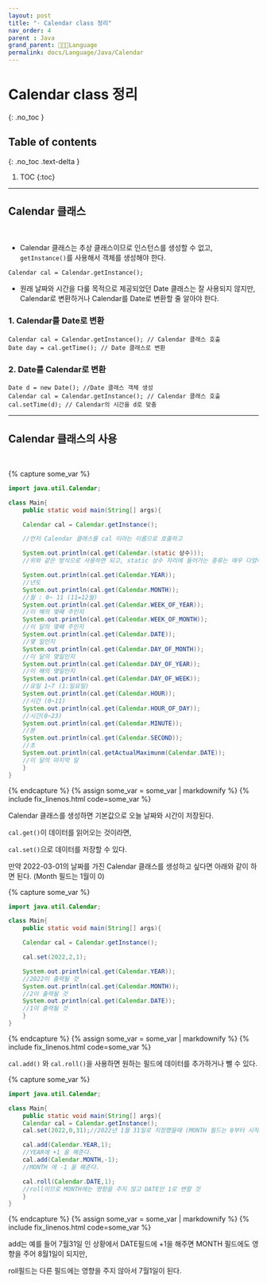 ```yaml
---
layout: post
title: "· Calendar class 정리"
nav_order: 4
parent : Java
grand_parent: 👩🏻‍💻Language
permalink: docs/Language/Java/Calendar
---
```


# Calendar class 정리
{: .no_toc }

## Table of contents
{: .no_toc .text-delta }

1. TOC
{:toc}

---



## Calendar 클래스

<br>

- Calendar 클래스는 추상 클래스이므로 인스턴스를 생성할 수 없고, `getInstance()`를 사용해서 객체를 생성해야 한다.


```
Calendar cal = Calendar.getInstance();
```




- 원래 날짜와 시간을 다룰 목적으로 제공되었던 Date 클래스는 잘 사용되지 않지만, Calendar로 변환하거나 Calendar를 Date로 변환할 줄 알아야 한다.



### 1. Calendar를 Date로 변환


```
Calendar cal = Calendar.getInstance(); // Calendar 클래스 호출
Date day = cal.getTime(); // Date 클래스로 변환
```


### 2. Date를 Calendar로 변환


```
Date d = new Date(); //Date 클래스 객체 생성
Calendar cal = Calendar.getInstance(); // Calendar 클래스 호출
cal.setTime(d); // Calendar의 시간을 d로 맞춤
```



------

## Calendar 클래스의 사용

<br>

{% capture some_var %}
```java
import java.util.Calendar;

class Main{
    public static void main(String[] args){

    Calendar cal = Calendar.getInstance(); 

    //먼저 Calendar 클래스를 cal 이라는 이름으로 호출하고

    System.out.println(cal.get(Calendar.(static 상수)));
    //위와 같은 방식으로 사용하면 되고, static 상수 자리에 들어가는 종류는 매우 다양하다.

    System.out.println(cal.get(Calendar.YEAR)); 
    //년도 
    System.out.println(cal.get(Calendar.MONTH)); 
    //월 : 0~ 11 (11=12월)
    System.out.println(cal.get(Calendar.WEEK_OF_YEAR)); 
    //이 해의 몇째 주인지
    System.out.println(cal.get(Calendar.WEEK_OF_MONTH)); 
    //이 달의 몇째 주인지
    System.out.println(cal.get(Calendar.DATE)); 
    //몇 일인지
    System.out.println(cal.get(Calendar.DAY_OF_MONTH)); 
    //이 달의 몇일인지
    System.out.println(cal.get(Calendar.DAY_OF_YEAR)); 
    //이 해의 몇일인지 
    System.out.println(cal.get(Calendar.DAY_OF_WEEK)); 
    //요일 1~7 (1:일요일)
    System.out.println(cal.get(Calendar.HOUR)); 
    //시간 (0~11)
    System.out.println(cal.get(Calendar.HOUR_OF_DAY)); 
    //시간(0~23)
    System.out.println(cal.get(Calendar.MINUTE)); 
    //분
    System.out.println(cal.get(Calendar.SECOND)); 
    //초
    System.out.println(cal.getActualMaximunm(Calendar.DATE)); 
    //이 달의 마지막 일
    }
}
```
{% endcapture %}
{% assign some_var = some_var | markdownify %}
{% include fix_linenos.html code=some_var %}


Calendar 클래스를 생성하면 기본값으로 오늘 날짜와 시간이 저장된다.



`cal.get()`이 데이터를 읽어오는 것이라면,



`cal.set()`으로 데이터를 저장할 수 있다.



만약 2022-03-01의 날짜를 가진 Calendar 클래스를 생성하고 싶다면 아래와 같이 하면 된다. (Month 필드는 1월이 0)

{% capture some_var %}
```java
import java.util.Calendar;

class Main{
    public static void main(String[] args){

    Calendar cal = Calendar.getInstance();

    cal.set(2022,2,1);

    System.out.println(cal.get(Calendar.YEAR));
    //2022이 출력될 것
    System.out.println(cal.get(Calendar.MONTH));
    //2이 출력될 것
    System.out.println(cal.get(Calendar.DATE));
    //1이 출력될 것
    }
}
```
{% endcapture %}
{% assign some_var = some_var | markdownify %}
{% include fix_linenos.html code=some_var %}


`cal.add()` 와 `cal.roll()`을 사용하면 원하는 필드에 데이터를 추가하거나 뺄 수 있다.


{% capture some_var %}
```java
import java.util.Calendar;

class Main{
    public static void main(String[] args){
    Calendar cal = Calendar.getInstance();
    cal.set(2022,0,31);//2022년 1월 31일로 지정했을때 (MONTH 필드는 0부터 시작하므로 0이 1월이다.)

    cal.add(Calendar.YEAR,1);
    //YEAR에 +1 을 해준다.
    cal.add(Calendar.MONTH,-1);
    //MONTH 에 -1 을 해준다.

    cal.roll(Calendar.DATE,1);
    //roll이므로 MONTH에는 영향을 주지 않고 DATE만 1로 변할 것
    }
}
```
{% endcapture %}
{% assign some_var = some_var | markdownify %}
{% include fix_linenos.html code=some_var %}

add는 예를 들어 7월31일 인 상황에서 DATE필드에 +1을 해주면 MONTH 필드에도 영향을 주어 8월1일이 되지만,



roll필드는 다른 필드에는 영향을 주지 않아서 7월1일이 된다.